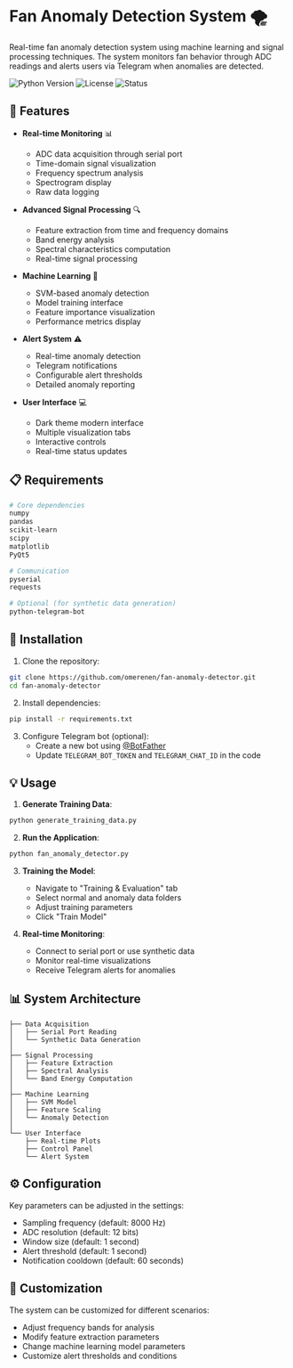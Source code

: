 # Fan Anomaly Detection System 🌪️

Real-time fan anomaly detection system using machine learning and signal processing techniques. The system monitors fan behavior through ADC readings and alerts users via Telegram when anomalies are detected.

![Python Version](https://img.shields.io/badge/python-3.8%2B-blue)
![License](https://img.shields.io/badge/license-MIT-green)
![Status](https://img.shields.io/badge/status-active-success)

## 🌟 Features

- **Real-time Monitoring** 📊
  - ADC data acquisition through serial port
  - Time-domain signal visualization
  - Frequency spectrum analysis
  - Spectrogram display
  - Raw data logging

- **Advanced Signal Processing** 🔍
  - Feature extraction from time and frequency domains
  - Band energy analysis
  - Spectral characteristics computation
  - Real-time signal processing

- **Machine Learning** 🤖
  - SVM-based anomaly detection
  - Model training interface
  - Feature importance visualization
  - Performance metrics display

- **Alert System** ⚠️
  - Real-time anomaly detection
  - Telegram notifications
  - Configurable alert thresholds
  - Detailed anomaly reporting

- **User Interface** 💻
  - Dark theme modern interface
  - Multiple visualization tabs
  - Interactive controls
  - Real-time status updates

## 📋 Requirements

```bash
# Core dependencies
numpy
pandas
scikit-learn
scipy
matplotlib
PyQt5

# Communication
pyserial
requests

# Optional (for synthetic data generation)
python-telegram-bot
```

## 🚀 Installation

1. Clone the repository:
```bash
git clone https://github.com/omerenen/fan-anomaly-detector.git
cd fan-anomaly-detector
```

2. Install dependencies:
```bash
pip install -r requirements.txt
```

3. Configure Telegram bot (optional):
   - Create a new bot using [@BotFather](https://t.me/botfather)
   - Update `TELEGRAM_BOT_TOKEN` and `TELEGRAM_CHAT_ID` in the code

## 💡 Usage

1. **Generate Training Data**:
```bash
python generate_training_data.py
```

2. **Run the Application**:
```bash
python fan_anomaly_detector.py
```

3. **Training the Model**:
   - Navigate to "Training & Evaluation" tab
   - Select normal and anomaly data folders
   - Adjust training parameters
   - Click "Train Model"

4. **Real-time Monitoring**:
   - Connect to serial port or use synthetic data
   - Monitor real-time visualizations
   - Receive Telegram alerts for anomalies

## 📊 System Architecture

```
├── Data Acquisition
│   ├── Serial Port Reading
│   └── Synthetic Data Generation
│
├── Signal Processing
│   ├── Feature Extraction
│   ├── Spectral Analysis
│   └── Band Energy Computation
│
├── Machine Learning
│   ├── SVM Model
│   ├── Feature Scaling
│   └── Anomaly Detection
│
└── User Interface
    ├── Real-time Plots
    ├── Control Panel
    └── Alert System
```

## ⚙️ Configuration

Key parameters can be adjusted in the settings:

- Sampling frequency (default: 8000 Hz)
- ADC resolution (default: 12 bits)
- Window size (default: 1 second)
- Alert threshold (default: 1 second)
- Notification cooldown (default: 60 seconds)

## 🔧 Customization

The system can be customized for different scenarios:

- Adjust frequency bands for analysis
- Modify feature extraction parameters
- Change machine learning model parameters
- Customize alert thresholds and conditions

